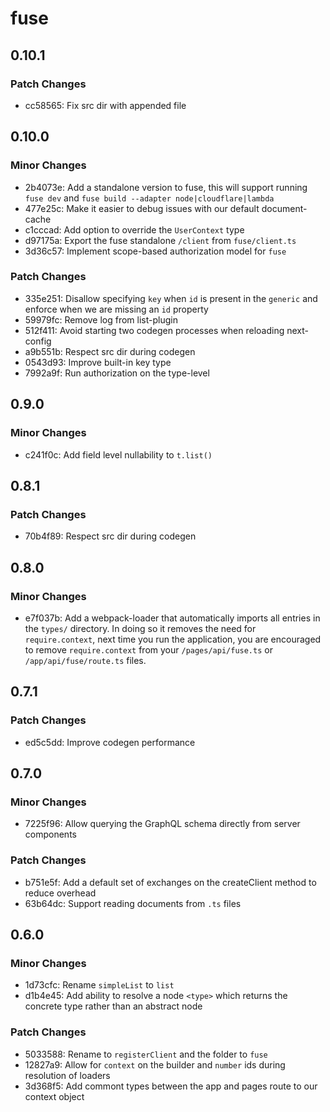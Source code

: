 # fuse

## 0.10.1

### Patch Changes

- cc58565: Fix src dir with appended file

## 0.10.0

### Minor Changes

- 2b4073e: Add a standalone version to fuse, this will support running `fuse dev` and `fuse build --adapter node|cloudflare|lambda`
- 477e25c: Make it easier to debug issues with our default document-cache
- c1cccad: Add option to override the `UserContext` type
- d97175a: Export the fuse standalone `/client` from `fuse/client.ts`
- 3d36c57: Implement scope-based authorization model for `fuse`

### Patch Changes

- 335e251: Disallow specifying `key` when `id` is present in the `generic` and enforce when we are missing an `id` property
- 59979fc: Remove log from list-plugin
- 512f411: Avoid starting two codegen processes when reloading next-config
- a9b551b: Respect src dir during codegen
- 0543d93: Improve built-in key type
- 7992a9f: Run authorization on the type-level

## 0.9.0

### Minor Changes

- c241f0c: Add field level nullability to `t.list()`

## 0.8.1

### Patch Changes

- 70b4f89: Respect src dir during codegen

## 0.8.0

### Minor Changes

- e7f037b: Add a webpack-loader that automatically imports all entries in the `types/` directory.
  In doing so it removes the need for `require.context`, next time you run the application,
  you are encouraged to remove `require.context` from your `/pages/api/fuse.ts` or `/app/api/fuse/route.ts`
  files.

## 0.7.1

### Patch Changes

- ed5c5dd: Improve codegen performance

## 0.7.0

### Minor Changes

- 7225f96: Allow querying the GraphQL schema directly from server components

### Patch Changes

- b751e5f: Add a default set of exchanges on the createClient method to reduce overhead
- 63b64dc: Support reading documents from `.ts` files

## 0.6.0

### Minor Changes

- 1d73cfc: Rename `simpleList` to `list`
- d1b4e45: Add ability to resolve a node `<type>` which returns the concrete type rather than an abstract node

### Patch Changes

- 5033588: Rename to `registerClient` and the folder to `fuse`
- 12827a9: Allow for `context` on the builder and `number` ids during resolution of loaders
- 3d368f5: Add commont types between the app and pages route to our context object
